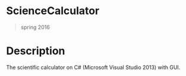 # ScienceCalculator
>spring 2016
# Description
The scientific calculator on C# (Microsoft Visual Studio 2013) with GUI.
